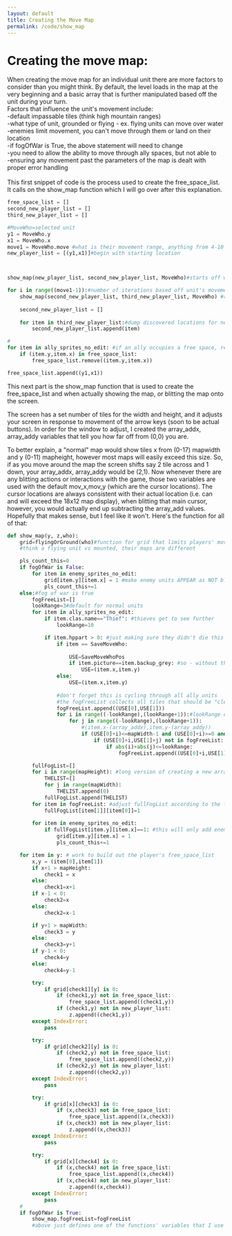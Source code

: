 ```yaml
---
layout: default
title: Creating the Move Map
permalink: /code/show_map
--- 
```



# Creating the move map:

When creating the move map for an individual unit there are more factors to consider than you might think. By default, the level loads in the map at the very beginning and a basic array that is further manipulated based off the unit during your turn.
<br>
Factors that influence the unit's movement include:
<br>
-default impassable tiles (think high mountain ranges)
<br>
-what type of unit, grounded or flying - ex. flying units can move over water
<br>
-enemies limit movement, you can't move through them or land on their location
<br>
-if fogOfWar is True, the above statement will need to change
<br>
-you need to allow the ability to move through ally spaces, but not able to 
<br>
-ensuring any movement past the parameters of the map is dealt with proper error handling
<br>
<br>
This first snippet of code is the process used to create the free_space_list. It calls on the show_map function which I will go over after this explanation.
```python
free_space_list = []
second_new_player_list = []
third_new_player_list = []

#MoveWho=selected unit
y1 = MoveWho.y
x1 = MoveWho.x
move1 = MoveWho.move #what is their movement range, anything from 4-10 tiles
new_player_list = [(y1,x1)]#begin with starting location



show_map(new_player_list, second_new_player_list, MoveWho)#starts off with starting location and an empty list

for i in range((move1-1)):#number of iterations based off unit's movement
    show_map(second_new_player_list, third_new_player_list, MoveWho) #returns updates the third_new_player_list
    
    second_new_player_list = []
    
    for item in third_new_player_list:#dump discovered locations for next iteration. This quickly builds a unit's move map
        second_new_player_list.append(item)

#
for item in ally_sprites_no_edit: #if an ally occupies a free space, remove it. You can still pass through there, but cannot settle there
    if (item.y,item.x) in free_space_list:
        free_space_list.remove((item.y,item.x))

free_space_list.append((y1,x1))
```


This next part is the show_map function that is used to create the free_space_list and when actually showing the map, or blitting the map onto the screen. 

The screen has a set number of tiles for the width and height, and it adjusts your screen in response to movement of the arrow keys (soon to be actual buttons). In order for the window to adjust, I created the array_addx, array_addy variables that tell you how far off from (0,0) you are.
<br>

To better explain, a "normal" map would show tiles x from (0-17) mapwidth and y (0-11) mapheight, however most maps will easily exceed this size. So, if as you move around the map the screen shifts say 2 tile across and 1 down, your array_addx, array_addy would be (2,1). Now whenever there are any blitting actions or interactions with the game, those two variables are used with the default mov_x,mov_y (which are the cursor locations). The cursor locations are always consistent with their actual location (i.e. can and will exceed the 18x12 map display), when blitting that main cursor, however, you would actually end up subtracting the array_add values. Hopefully that makes sense, but I feel like it won't. Here's the function for all of that:



```python
def show_map(y, z,who):
    grid=flyingOrGround(who)#function for grid that limits players' movement
    #think a flying unit vs mounted, their maps are different

    pls_count_this=0
    if fogOfWar is False:
        for item in enemy_sprites_no_edit:
            grid[item.y][item.x] = 1 #make enemy units APPEAR as NOT blocked / occupied squares in array
            pls_count_this+=1
    else:#fog of war is true
        fogFreeList=[]
        lookRange=3#default for normal units
        for item in ally_sprites_no_edit:
            if item.clas.name=="Thief": #thieves get to see further
                lookRange=10

            if item.hppart > 0: #just making sure they didn't die this turn...
                if item == SaveMoveWho:
                    
                    USE=SaveMoveWhoPos
                    if item.picture==item.backup_grey: #so - without this a player that moved would be able to see the new 3 tile radius at their new position, this prevents that
                        USE=(item.x,item.y)
                else:
                    USE=(item.x,item.y)
				
				#don't forget this is cycling through all ally units
				#the fogFreeList collects all tiles that should be "cleared" of the fog
                fogFreeList.append((USE[0],USE[1]))
                for i in range((-lookRange),(lookRange+1)):#lookRange either 3 or 10
                    for j in range((-lookRange),(lookRange+1)):
                        #(item.x-(array_addx),item.y-(array_addy))
                        if (USE[0]+i)<=mapWidth-1 and (USE[0]+i)>=0 and (USE[1]+j)<=mapHeight-1 and (USE[1]+j)>=0:
                            if (USE[0]+i,USE[1]+j) not in fogFreeList:
                                if abs(i)+abs(j)<=lookRange:
                                    fogFreeList.append((USE[0]+i,USE[1]+j))

        fullFogList=[]
        for i in range(mapHeight): #long version of creating a new array
            THELIST=[]
            for j in range(mapWidth):
                THELIST.append(0)
            fullFogList.append(THELIST)
        for item in fogFreeList: #adjust fullFogList according to the free spaces in fogFreeList
            fullFogList[item[1]][item[0]]=1
            
        for item in enemy_sprites_no_edit:
            if fullFogList[item.y][item.x]==1: #this will only add enemies as blocked tiles on the grid if they are in tiles that have been removed from the fullFogList from the fogFreeList before
                grid[item.y][item.x] = 1
                pls_count_this+=1

    for item in y: # work to build out the player's free_space_list
        x,y = (item[0],item[1])
        if x+1 > mapHeight:
            check1 = x
        else:
            check1=x+1
        if x-1 < 0:
            check2=x
        else:
            check2=x-1

        if y+1 > mapWidth:
            check3 = y
        else:
            check3=y+1
        if y-1 < 0:
            check4=y
        else:
            check4=y-1

        try:
            if grid[check1][y] is 0:
                if (check1,y) not in free_space_list:
                    free_space_list.append((check1,y))
                if (check1,y) not in new_player_list:
                    z.append((check1,y))
        except IndexError:
            pass

        try:      
            if grid[check2][y] is 0:
                if (check2,y) not in free_space_list:
                    free_space_list.append((check2,y))
                if (check2,y) not in new_player_list:
                    z.append((check2,y))
        except IndexError:
            pass

        try:
            if grid[x][check3] is 0:
                if (x,check3) not in free_space_list:
                    free_space_list.append((x,check3))
                if (x,check3) not in new_player_list:
                    z.append((x,check3))
        except IndexError:
            pass

        try:
            if grid[x][check4] is 0:
                if (x,check4) not in free_space_list:
                    free_space_list.append((x,check4))
                if (x,check4) not in new_player_list:
                    z.append((x,check4))
        except IndexError:
            pass
    #
    if fogOfWar is True:
        show_map.fogFreeList=fogFreeList
        #above just defines one of the functions' variables that I use later on
```
